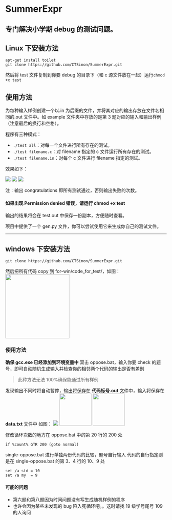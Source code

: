 # SummerExpr

## 专门解决小学期 debug 的测试问题。

## Linux 下安装方法

```
apt-get install toilet
git clone https://github.com/CTSinon/SummerExpr.git
```

然后将 test 文件复制到你要 debug 的目录下（和 c 源文件放在一起）运行`chmod +x test`

## 使用方法

为每种输入样例创建一个以.in 为后缀的文件，并将其对应的输出存放在文件名相同的.out 文件中。如 example 文件夹中存放的是第 3 题对应的输入和输出样例（注意最后的换行和空格）。

程序有三种模式：

- `./test all`：对每一个文件进行所有存在的测试。
- `./test filename.c`：对 filename 指定的 c 文件运行所有存在的测试。
- `./test filename.in`：对每个 c 文件进行 filename 指定的测试。

效果如下：

![](https://tva1.sinaimg.cn/large/007S8ZIlly1gg4x7wn916j31c00u07eq.jpg)
![](https://tva1.sinaimg.cn/large/007S8ZIlly1gg4x7wy5vvj31c00u0dqv.jpg)
![](https://tva1.sinaimg.cn/large/007S8ZIlly1gg4xu435njj31c00u0akt.jpg)

注：输出 congratulations 即所有测试通过，否则输出失败的次数。

#### 如果出现 Permission denied 错误，请运行 chmod +x test

输出的结果将会在 test.out 中保存一份副本，方便随时查看。

项目中提供了一个 gen.py 文件，你可以尝试使用它来生成你自己的测试文件。

---

## windows 下安装方法

```
git clone https://github.com/CTSinon/SummerExpr.git
```

然后把所有代码 copy 到 for-win/code_for_test/，如图：
<img src="https://note.youdao.com/yws/api/personal/file/WEB317a631062db5256611419f07b0b9591?method=download&shareKey=96a4e441153ff0a5acde7831623cb9ab" height = "200">

### 使用方法

**确保 gcc.exe 已经添加到环境变量中**
双击 oppose.bat，输入你要 check 的题号，即可自动随机生成输入并检查你的相邻两个代码的输出是否有差别

> 此种方法无法 100%确保能通过所有样例

发现输出不同时将自动暂停，输出将保存在 **代码标号.out** 文件中，输入将保存在 **data.txt** 文件中
如图：
<img src="https://note.youdao.com/yws/api/personal/file/WEB1aaa0b0dc0bc1879e9543612cd86610e?method=download&shareKey=48ceecddbda7aae2016b469ca0c05f8a">
<img src="https://note.youdao.com/yws/api/personal/file/WEBa0d0d19564e889d6869c27226d37a5b2?method=download&shareKey=88a7d234fdde831e8636f1829e8d2ff8" height="100">
<img src="https://note.youdao.com/yws/api/personal/file/WEB60694d5f31cc369271acac3251c70cde?method=download&shareKey=6b655ae60e5c300d3ddc3efbfe94919c" height="100">

修改循环次数的地方在 oppose.bat 中的第 20 行的 200 处

```
if %count% GTR 200 (goto normal)
```

single-oppose.bat 进行单独两份代码的比较，题号自行输入
代码的自行指定则是在 single-oppose.bat 的第 3、4 行的 10、9 处

```
set /a std = 10
set /a my  = 9
```

#### 可能的问题

- 第六题和第八题因为时间问题没有写生成随机样例的程序
- 也许会因为某些未发现的 bug 陷入死循环吧。。这时请找 19 级学号尾号 109 的人询问
